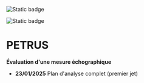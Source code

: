 ![Static badge](https://img.shields.io/badge/PAS-projet-grey)

![Static badge](https://img.shields.io/badge/Rapport-projet-grey)


# PETRUS

**Évaluation d'une mesure échographique**


- **23/01/2025** Plan d'analyse complet (premier jet)
